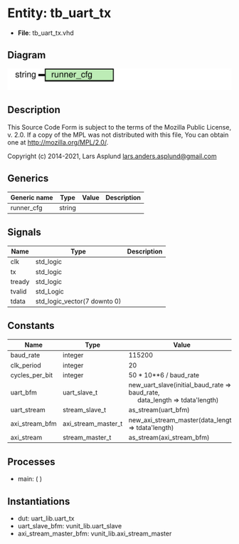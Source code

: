 # Entity: tb_uart_tx

- **File**: tb_uart_tx.vhd
## Diagram

![Diagram](tb_uart_tx.svg "Diagram")
## Description

 This Source Code Form is subject to the terms of the Mozilla Public
 License, v. 2.0. If a copy of the MPL was not distributed with this file,
 You can obtain one at http://mozilla.org/MPL/2.0/.

 Copyright (c) 2014-2021, Lars Asplund lars.anders.asplund@gmail.com
## Generics

| Generic name | Type   | Value | Description |
| ------------ | ------ | ----- | ----------- |
| runner_cfg   | string |       |             |
## Signals

| Name   | Type                         | Description |
| ------ | ---------------------------- | ----------- |
| clk    | std_logic                    |             |
| tx     | std_logic                    |             |
| tready | std_logic                    |             |
| tvalid | std_Logic                    |             |
| tdata  | std_logic_vector(7 downto 0) |             |
## Constants

| Name           | Type                | Value                                                                                                                                                                 | Description |
| -------------- | ------------------- | --------------------------------------------------------------------------------------------------------------------------------------------------------------------- | ----------- |
| baud_rate      | integer             |  115200                                                                                                                                                               |  bits / s   |
| clk_period     | integer             |  20                                                                                                                                                                   |  ns         |
| cycles_per_bit | integer             |  50 * 10**6 / baud_rate                                                                                                                                               |             |
| uart_bfm       | uart_slave_t        |  new_uart_slave(initial_baud_rate => baud_rate,<br><span style="padding-left:20px">                                                      data_length => tdata'length) |             |
| uart_stream    | stream_slave_t      |  as_stream(uart_bfm)                                                                                                                                                  |             |
| axi_stream_bfm | axi_stream_master_t |  new_axi_stream_master(data_length => tdata'length)                                                                                                                   |             |
| axi_stream     | stream_master_t     |  as_stream(axi_stream_bfm)                                                                                                                                            |             |
## Processes
- main: (  )
## Instantiations

- dut: uart_lib.uart_tx
- uart_slave_bfm: vunit_lib.uart_slave
- axi_stream_master_bfm: vunit_lib.axi_stream_master
